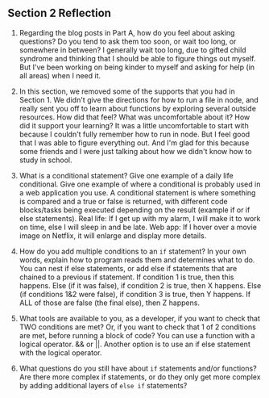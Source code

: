 ## Section 2 Reflection

1. Regarding the blog posts in Part A, how do you feel about asking questions? Do you tend to ask them too soon, or wait too long, or somewhere in between?
I generally wait too long, due to gifted child syndrome and thinking that I should be able to figure things out myself. But I've been working on being kinder to myself and asking for help (in all areas) when I need it.

2. In this section, we removed some of the supports that you had in Section 1. We didn't give the directions for how to run a file in node, and really sent you off to learn about functions by exploring several outside resources. How did that feel? What was uncomfortable about it? How did it support your learning?
It was a little uncomfortable to start with because I couldn't fully remember how to run in node. But I feel good that I was able to figure everything out. And I'm glad for this because some friends and I were just talking about how we didn't know how to study in school.

1. What is a conditional statement? Give one example of a daily life conditional. Give one example of where a conditional is probably used in a web application you use.
A conditional statement is where something is compared and a true or false is returned, with different code blocks/tasks being executed depending on the result (example if or if else statements).
Real life: If I get up with my alarm, I will make it to work on time, else I will sleep in and be late.
Web app: If I hover over a movie image on Netflix, it will enlarge and display more details.

1. How do you add multiple conditions to an `if` statement? In your own words, explain how to program reads them and determines what to do.
You can nest if else statements, or add else if statements that are chained to a previous if statement.
If condition 1 is true, then this happens. Else (if it was false), if condition 2 is true, then X happens. Else (if conditions 1&2 were false), if condition 3 is true, then Y happens. If ALL of those are false (the final else), then Z happens.

1. What tools are available to you, as a developer, if you want to check that TWO conditions are met? Or, if you want to check that 1 of 2 conditions are met, before running a block of code?
You can use a function with a logical operator. && or ||. Another option is to use an if else statement with the logical operator.

1. What questions do you still have about `if` statements and/or functions?
Are there more complex if statements, or do they only get more complex by adding additional layers of `else if` statements?

